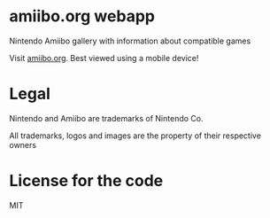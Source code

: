 # amiibo.org webapp

Nintendo Amiibo gallery with information about compatible games

Visit [amiibo.org](https://amiibo.org). Best viewed using a mobile device!

# Legal

Nintendo and Amiibo are trademarks of Nintendo Co.

All trademarks, logos and images are the property of their respective owners

# License for the code

MIT
